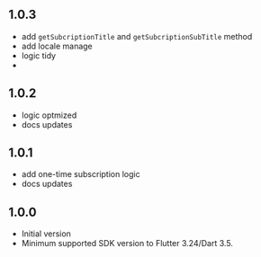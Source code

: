 ## 1.0.3

* add `getSubcriptionTitle` and `getSubcriptionSubTitle` method
* add locale manage
* logic tidy
*

## 1.0.2

* logic optmized
* docs updates

## 1.0.1

* add one-time subscription logic
* docs updates

## 1.0.0

* Initial version
* Minimum supported SDK version to Flutter 3.24/Dart 3.5.
